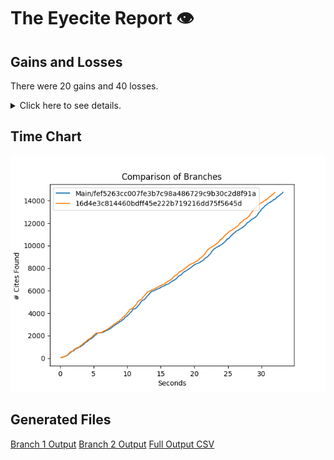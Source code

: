 # The Eyecite Report :eye:



Gains and Losses
---------
There were 20 gains and 40 losses.

<details>
<summary>Click here to see details.</summary>

|     id     |       Gain      |          Loss          |
| ---------- | --------------- | ---------------------- |
|  4622083   |  66 S. Ct. 250  |                        |
|  4622083   |  87 S. Ct. 1065 |                        |
|  4622083   |  79 S. Ct. 104  |                        |
|  4622083   |                 |  66 S. Ct. 250 (1946)  |
|  4622083   |                 | 87 S. Ct. 1065 (1967)  |
|  4622083   |                 |  79 S. Ct. 104 (1958)  |
|  5829606   |                 |       Taney, 11        |
|  2975709   |  127 S.Ct. 1586 |                        |
|  2975709   |                 | 127 S.Ct. 1586 (2007)  |
|  1281555   |  97 S.Ct. 2569  |                        |
|  1281555   |   78 S.Ct. 199  |                        |
|  1281555   |  105 S.Ct. 2174 |                        |
|  1281555   |                 | 105 S.Ct. 2174 (1985)  |
|  1281555   |                 |  78 S.Ct. 1228 (1958)  |
|  1281555   |                 |  78 S.Ct. 199 (1957)   |
|  1281555   |  78 S.Ct. 1228  |                        |
|  1281555   |                 |  97 S.Ct. 2569 (1977)  |
|  1281555   |                 | 104 S.Ct. 1473 (1984)  |
|  1281555   |  104 S.Ct. 1473 |                        |
|  2718679   |                 | 131 S. Ct. 1679 (2011) |
|  2718679   | 131 S. Ct. 1679 |                        |
|  2994815   |  121 S. Ct. 336 |                        |
|  2994815   | 120 S. Ct. 2348 |                        |
|  2994815   |                 | 121 S. Ct. 336 (2000)  |
|  2994815   |                 | 120 S. Ct. 2348 (2000) |
|  3144103   |                 | 104 S. Ct. 2052 (1984) |
|  3144103   | 104 S. Ct. 2052 |                        |
|  2665962   |                 |    91 F. App’x 942     |
|  2075309   |                 |   31 N. W. (2d) 172    |
|  2075309   |                 |   56 N. W. (2d) 525    |
|  2075309   |                 |   27 N. W. (2d) 454    |
|  2075309   |                 |    6 N. W. (2d) 664    |
|  2075309   |                 |   56 N. W. (2d) 548    |
|  2075309   |                 |   52 N. W. (2d) 401    |
|  4092957   |                 |    415 F. App’x 601    |
|  4092957   |                 | 136 S. Ct. 2243 (2016) |
|  4092957   | 136 S. Ct. 2243 |                        |
|  4092957   |  135 S. Ct. 158 |                        |
|  4092957   |                 |    635 F. App’x 286    |
|  4092957   |                 |  635 F. App’x at 288   |
|  4092957   |                 | 135 S. Ct. 158 (2014)  |
|   219355   | 131 S. Ct. 1866 |                        |
|   219355   |                 | 131 S. Ct. 1866 (2011) |
|  1399292   |   274 S.C. 272  |                        |
|  1399292   |                 |   136 S.E. (2d) 257    |
|  1399292   |                 |  274 S.C. 272 (1980)   |
|  1399292   |                 |   128 S.E. (2d) 171    |
|  1399292   |                 |   133 S.E. (2d) 753    |
|  1274883   |   309 S.C. 129  |                        |
|  1274883   |                 |   390 S.E. (2d) 471    |
|  1274883   |                 |   392 S.E. (2d) 472    |
|  1274883   |                 |   415 S.E. (2d) 393    |


</details>



Time Chart
---------

![image](https://raw.githubusercontent.com/freelawproject/eyecite/artifacts/142/results/chart.png)


Generated Files
---------

[Branch 1 Output](https://raw.githubusercontent.com/freelawproject/eyecite/artifacts/142/results/fef5263cc007fe3b7c98a486729c9b30c2d8f91a.json)
[Branch 2 Output](https://raw.githubusercontent.com/freelawproject/eyecite/artifacts/142/results/16d4e3c814460bdff45e222b719216dd75f5645d.json)
[Full Output CSV ](https://raw.githubusercontent.com/freelawproject/eyecite/artifacts/142/results/output.csv)
